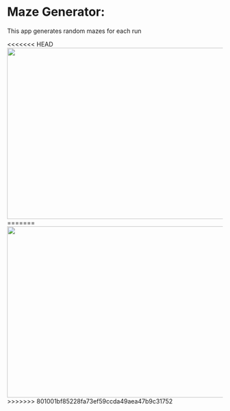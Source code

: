 <h1>Maze Generator: </h1>
<p>This app generates random mazes for each run</p>
<<<<<<< HEAD
<img src="2022-02-01 01-04-54_Trim.gif" width="1000" height="400" />
=======
<img src=".\2022-02-01 01-04-54_Trim.gif" width="700" height="400" />
>>>>>>> 801001bf85228fa73ef59ccda49aea47b9c31752
